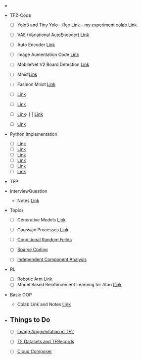 - 
- TF2-Code 
    - [ ]  Yolo3 and Tiny Yolo 
            - Rep [Link](https://github.com/zzh8829/yolov3-tf2)
            - my experiment [colab Link](https://colab.research.google.com/drive/1iWQgBGR1BCRFvFYN_7OAdA92EaMHT29I)
    - [ ]   VAE (Variational AutoEncoder) [Link](#)
    - [ ]   Auto Encoder [Link](#)
    - [ ]   Image Aumentation Code  [Link](#)
    - [ ]   MobileNet V2 Board Detection [Link](#)
    - [ ]   Mnist[Link](#)
    - [ ]  Fashion Mnist [Link](#)
    
    - [ ]   [Link](#)
    - [ ]   [Link](#)
    - [ ]   [Link](#)- [ ]   [Link](#)
    - [ ]   [Link](#)
    
- Python Implementation
  - [ ]   [Link](#)
  - [ ]   [Link](#)
  - [ ]   [Link](#)
  - [ ]   [Link](#)
  - [ ]   [Link](#)
  - [ ]   [Link](#)
    
- TFP
- InterviewQuestion
  - Notes [Link](#)
- Topics
  - [ ]  Generative Models [Link](#)
  - [ ] Gaussian Processes [Link](#)
  - [ ] [Conditional Random Feilds](#)
  - [ ] [Sparse Coding](http://ufldl.stanford.edu/tutorial/unsupervised/SparseCoding)
  - [ ] [Independent Component Analysis](http://ufldl.stanford.edu/tutorial/unsupervised/RICA/)
  
  
 - RL
    - [ ] Robotic Arm [Link](https://medium.com/datadriveninvestor/training-a-robotic-arm-to-do-human-like-tasks-using-rl-8d3106c87aaf)
    - [ ] Model Based Reinforcement Learning for Atari [Link](https://arxiv.org/pdf/1903.00374.pdf)
 
- Basic OOP
    - Colab Link and Notes [Link](https://colab.research.google.com/drive/1JpKo3mMrW37WFt4MwQm_YEtbK4HXqDDi)
    
    
    
- ## Things to Do    
    - [ ]   [Image Augmentation in TF2](#)
    - [ ]   [TF Datasets and TFRecords](#)
    - [ ]   [Cloud Composer](#)
    
